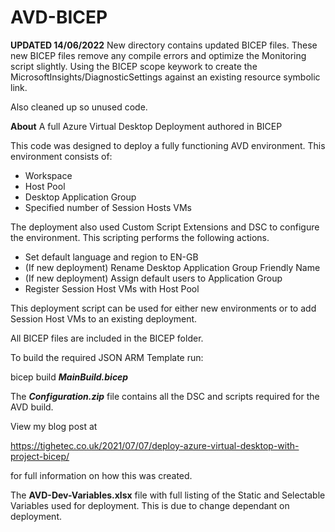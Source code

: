 # AVD-BICEP

**UPDATED 14/06/2022**
New directory contains updated BICEP files. These new BICEP files remove any compile errors and optimize the Monitoring script slightly. 
Using the BICEP scope keywork to create the MicrosoftInsights/DiagnosticSettings against an existing resource symbolic link.

Also cleaned up so unused code.

**About**
A full Azure Virtual Desktop Deployment authored in BICEP

This code was designed to deploy a fully functioning AVD environment. This environment consists of:

- Workspace
- Host Pool
- Desktop Application Group
- Specified number of Session Hosts VMs

The deployment also used Custom Script Extensions and DSC to configure the environment. This scripting performs the following actions.

- Set default language and region to EN-GB
- (If new deployment) Rename Desktop Application Group Friendly Name
- (If new deployment) Assign default users to Application Group
- Register Session Host VMs with Host Pool

This deployment script can be used for either new environments or to add Session Host VMs to an existing deployment.

All BICEP files are included in the BICEP folder.

To build the required JSON ARM Template run:

bicep build ***MainBuild.bicep***

The ***Configuration.zip*** file contains all the DSC and scripts required for the AVD build.

View my blog post at 

https://tighetec.co.uk/2021/07/07/deploy-azure-virtual-desktop-with-project-bicep/

for full information on how this was created.

The **AVD-Dev-Variables.xlsx** file with full listing of the Static and Selectable Variables used for deployment. This is due to change dependant on deployment.
